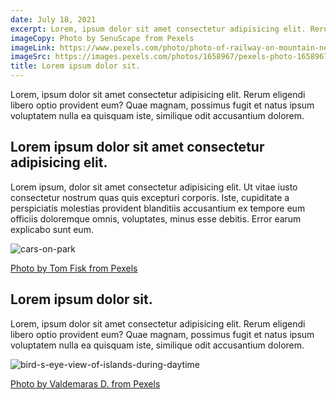 ```yaml
---
date: July 18, 2021
excerpt: Lorem, ipsum dolor sit amet consectetur adipisicing elit. Rerum eligendi libero optio provident eum? Quae magnam, possimus fugit et natus ipsum voluptatem nulla ea quisquam iste, similique odit accusantium dolorem.
imageCopy: Photo by SenuScape from Pexels
imageLink: https://www.pexels.com/photo/photo-of-railway-on-mountain-near-houses-1658967/
imageSrc: https://images.pexels.com/photos/1658967/pexels-photo-1658967.jpeg?auto=compress&cs=tinysrgb&w=1280
title: Lorem ipsum dolor sit.
---
```


Lorem, ipsum dolor sit amet consectetur adipisicing elit. Rerum eligendi libero optio provident eum? Quae magnam, possimus fugit et natus ipsum voluptatem nulla ea quisquam iste, similique odit accusantium dolorem.

## Lorem ipsum dolor sit amet consectetur adipisicing elit.

Lorem ipsum, dolor sit amet consectetur adipisicing elit. Ut vitae iusto consectetur nostrum quas quis excepturi corporis. Iste, cupiditate a perspiciatis molestias provident blanditiis accusantium ex tempore eum officiis doloremque omnis, voluptates, minus esse debitis. Error earum explicabo sunt eum.

![cars-on-park](https://images.pexels.com/photos/2136360/pexels-photo-2136360.jpeg?auto=compress&cs=tinysrgb&w=640)

[Photo by Tom Fisk from Pexels](https://www.pexels.com/photo/cars-on-park-2136360/)

## Lorem ipsum dolor sit.

Lorem, ipsum dolor sit amet consectetur adipisicing elit. Rerum eligendi libero optio provident eum? Quae magnam, possimus fugit et natus ipsum voluptatem nulla ea quisquam iste, similique odit accusantium dolorem.

![bird-s-eye-view-of-islands-during-daytime](https://images.pexels.com/photos/2876098/pexels-photo-2876098.jpeg?auto=compress&cs=tinysrgb&w=640)

[Photo by Valdemaras D. from Pexels](https://www.pexels.com/photo/bird-s-eye-view-of-islands-during-daytime-2876098/)